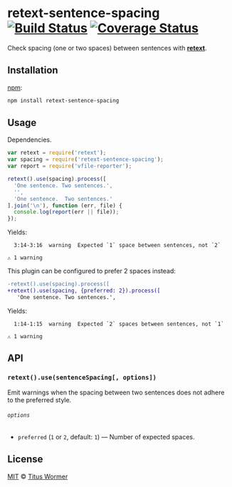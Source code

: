 # retext-sentence-spacing [![Build Status][travis-badge]][travis] [![Coverage Status][codecov-badge]][codecov]

Check spacing (one or two spaces) between sentences with
[**retext**][retext].

## Installation

[npm][npm-install]:

```bash
npm install retext-sentence-spacing
```

## Usage

Dependencies.

```javascript
var retext = require('retext');
var spacing = require('retext-sentence-spacing');
var report = require('vfile-reporter');

retext().use(spacing).process([
  'One sentence. Two sentences.',
  '',
  'One sentence.  Two sentences.'
].join('\n'), function (err, file) {
  console.log(report(err || file));
});
```

Yields:

```text
  3:14-3:16  warning  Expected `1` space between sentences, not `2`

⚠ 1 warning
```

This plugin can be configured to prefer 2 spaces instead:

```diff
-retext().use(spacing).process([
+retext().use(spacing, {preferred: 2}).process([
   'One sentence. Two sentences.',
```

Yields:

```text
  1:14-1:15  warning  Expected `2` spaces between sentences, not `1`

⚠ 1 warning
```

## API

### `retext().use(sentenceSpacing[, options])`

Emit warnings when the spacing between two sentences does not adhere
to the preferred style.

###### `options`

*   `preferred` (`1` or `2`, default: `1`) — Number of expected spaces.

## License

[MIT][license] © [Titus Wormer][author]

<!-- Definitions -->

[travis-badge]: https://img.shields.io/travis/wooorm/retext-sentence-spacing.svg

[travis]: https://travis-ci.org/wooorm/retext-sentence-spacing

[codecov-badge]: https://img.shields.io/codecov/c/github/wooorm/retext-sentence-spacing.svg

[codecov]: https://codecov.io/github/wooorm/retext-sentence-spacing

[npm-install]: https://docs.npmjs.com/cli/install

[license]: LICENSE

[author]: http://wooorm.com

[retext]: https://github.com/wooorm/retext-sentence-spacing
